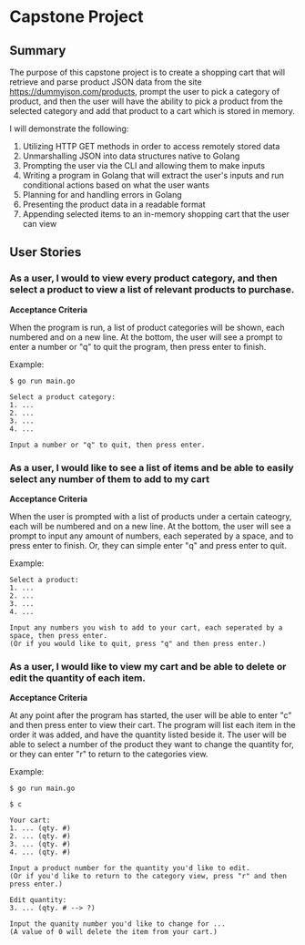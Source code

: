 # Capstone Project

## Summary

The purpose of this capstone project is to create a shopping cart that will retrieve and parse product JSON data from the site https://dummyjson.com/products, prompt the user to pick a category of product, and then the user will have the ability to pick a product from the selected category and add that product to a cart which is stored in memory.

I will demonstrate the following:

1. Utilizing HTTP GET methods in order to access remotely stored data
2. Unmarshalling JSON into data structures native to Golang
3. Prompting the user via the CLI and allowing them to make inputs
4. Writing a program in Golang that will extract the user's inputs and run conditional actions based on what the user wants
5. Planning for and handling errors in Golang
6. Presenting the product data in a readable format
7. Appending selected items to an in-memory shopping cart that the user can view

## User Stories

### As a user, I would to view every product category, and then select a product to view a list of relevant products to purchase.

**Acceptance Criteria**

When the program is run, a list of product categories will be shown, each numbered and on a new line. At the bottom, the user will see a prompt to enter a number or "q" to quit the program, then press enter to finish.

Example:
```
$ go run main.go
```

```
Select a product category:
1. ...
2. ...
3. ...
4. ...

Input a number or "q" to quit, then press enter.
```

### As a user, I would like to see a list of items and be able to easily select any number of them to add to my cart

**Acceptance Criteria**

When the user is prompted with a list of products under a certain cateogry, each will be numbered and on a new line. At the bottom, the user will see a prompt to input any amount of numbers, each seperated by a space, and to press enter to finish. Or, they can simple enter "q" and press enter to quit.

Example:
```
Select a product:
1. ...
2. ...
3. ...
4. ...

Input any numbers you wish to add to your cart, each seperated by a space, then press enter.
(Or if you would like to quit, press "q" and then press enter.)
```

### As a user, I would like to view my cart and be able to delete or edit the quantity of each item.

**Acceptance Criteria**

At any point after the program has started, the user will be able to enter "c" and then press enter to view their cart. The program will list each item in the order it was added, and have the quantity listed beside it. The user will be able to select a number of the product they want to change the quantity for, or they can enter "r" to return to the categories view.

Example:

```
$ go run main.go
```

```
$ c
```

```
Your cart:
1. ... (qty. #)
2. ... (qty. #)
3. ... (qty. #)
4. ... (qty. #)

Input a product number for the quantity you'd like to edit.
(Or if you'd like to return to the category view, press "r" and then press enter.)
```

```
Edit quantity:
3. ... (qty. # --> ?)

Input the quanity number you'd like to change for ...
(A value of 0 will delete the item from your cart.)
```